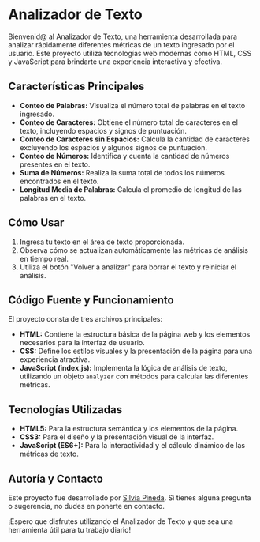 # Analizador de Texto

Bienvenid@ al Analizador de Texto, una herramienta desarrollada para analizar rápidamente diferentes métricas de un texto ingresado por el usuario. Este proyecto utiliza tecnologías web modernas como HTML, CSS y JavaScript para brindarte una experiencia interactiva y efectiva.

## Características Principales

- **Conteo de Palabras:** Visualiza el número total de palabras en el texto ingresado.
- **Conteo de Caracteres:** Obtiene el número total de caracteres en el texto, incluyendo espacios y signos de puntuación.
- **Conteo de Caracteres sin Espacios:** Calcula la cantidad de caracteres excluyendo los espacios y algunos signos de puntuación.
- **Conteo de Números:** Identifica y cuenta la cantidad de números presentes en el texto.
- **Suma de Números:** Realiza la suma total de todos los números encontrados en el texto.
- **Longitud Media de Palabras:** Calcula el promedio de longitud de las palabras en el texto.

## Cómo Usar

1. Ingresa tu texto en el área de texto proporcionada.
2. Observa cómo se actualizan automáticamente las métricas de análisis en tiempo real.
3. Utiliza el botón "Volver a analizar" para borrar el texto y reiniciar el análisis.

## Código Fuente y Funcionamiento

El proyecto consta de tres archivos principales:

- **HTML:** Contiene la estructura básica de la página web y los elementos necesarios para la interfaz de usuario.
- **CSS:** Define los estilos visuales y la presentación de la página para una experiencia atractiva.
- **JavaScript (index.js):** Implementa la lógica de análisis de texto, utilizando un objeto `analyzer` con métodos para calcular las diferentes métricas.

## Tecnologías Utilizadas

- **HTML5:** Para la estructura semántica y los elementos de la página.
- **CSS3:** Para el diseño y la presentación visual de la interfaz.
- **JavaScript (ES6+):** Para la interactividad y el cálculo dinámico de las métricas de texto.

## Autoría y Contacto

Este proyecto fue desarrollado por [Silvia Pineda](https://github.com/SilvyPao04). Si tienes alguna pregunta o sugerencia, no dudes en ponerte en contacto.

¡Espero que disfrutes utilizando el Analizador de Texto y que sea una herramienta útil para tu trabajo diario!

